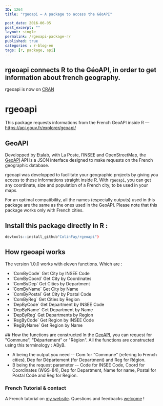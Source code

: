 ```yaml
---
ID: 1264
title: "rgeoapi — A package to access the GéoAPI"

post_date: 2016-06-05 
post_excerpt: ""
layout: single
permalink: /rgeoapi-package-r/
published: true
categories : r-blog-en
tags: [r, package, api]
---
```

## rgeoapi connects R to the GéoAPI, in order to get information about french geography.

rgeoapi is now on <a href="https://cran.r-project.org/web/packages/rgeoapi/">CRAN</a>
# <a id="user-content-rgeoapi" class="anchor" href="https://github.com/ColinFay/rgeoapi#rgeoapi"></a>rgeoapi
This package requests informations from the French GeoAPI inside R — <a href="https://api.gouv.fr/explorer/geoapi/">https://api.gouv.fr/explorer/geoapi/</a>
## <a id="user-content-geoapi" class="anchor" href="https://github.com/ColinFay/rgeoapi#geoapi"></a>GeoAPI
Developped by Etalab, with La Poste, l’INSEE and OpenStreetMap, the <a href="https://api.gouv.fr/explorer/geoapi/">GeoAPI</a> API is a JSON interface designed to make requests on the French geographic database.

rgeoapi was developped to facilitate your geographic projects by giving you access to these informations straight inside R. With `rgeoapi`, you can get any coordinate, size and population of a French city, to be used in your maps.

For an optimal compatibility, all the names (especially outputs) used in this package are the same as the ones used in the GeoAPI. Please note that this package works only with French cities.

## Install this package directly in R :

```r
devtools::install_github"ColinFay/rgeoapi")
```

## How rgeoapi works
The version 1.0.0 works with eleven functions. Which are :
<ul>
 	<li>`ComByCode` Get City by INSEE Code</li>
 	<li>`ComByCoord` Get City by Coordinates</li>
 	<li>`ComByDep` Get Cities by Department</li>
 	<li>`ComByName` Get City by Name</li>
 	<li>`ComByPostal` Get City by Postal Code</li>
 	<li>`ComByReg` Get Cities by Region</li>
 	<li>`DepByCode` Get Department by INSEE Code</li>
 	<li>`DepByName` Get Department by Name</li>
 	<li>`DepByReg` Get Departments by Region</li>
 	<li>`RegByCode` Get Region by INSEE Code</li>
 	<li>`RegByName` Get Region by Name</li>
</ul>
## How the functions are constructed
In the <a href="https://api.gouv.fr/explorer/geoapi/">GeoAPI</a>, you can request for "Commune", "Département" or "Région". All the functions are constructed using this terminology : AByB.
<ul>
 	<li>A being the output you need -- Com for "Commune" (refering to French cities), Dep for Département (for Department) and Reg for Région.</li>
 	<li>B being the request parameter -- Code for INSEE Code, Coord for Coordinates (WGS-84), Dep for Department, Name for name, Postal for Postal Code and Reg for Region.</li>
</ul>

### French Tutorial &amp; contact
A French tutorial on <a href="http://colinfay.me/rgeoapi-v1/">my website</a>. Questions and feedbacks <a href="mailto:contact@colinfay.me">welcome</a> !







